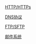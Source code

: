 [HTTP/HTTPs](%E5%BA%94%E7%94%A8%E5%B1%82%E5%8D%8F%E8%AE%AE+7feb9313-6a10-4ffb-bb6b-e81ea301c01a/HTTP+HTTPs%20e801b860-5456-407a-bcf2-386a1ba61470.md)

[DNS协议](%E5%BA%94%E7%94%A8%E5%B1%82%E5%8D%8F%E8%AE%AE+7feb9313-6a10-4ffb-bb6b-e81ea301c01a/DNS%E5%8D%8F%E8%AE%AE%20f086c9e5-8442-4b10-aa59-2ced8ff432ff.md)

[FTP/SFTP](%E5%BA%94%E7%94%A8%E5%B1%82%E5%8D%8F%E8%AE%AE+7feb9313-6a10-4ffb-bb6b-e81ea301c01a/FTP+SFTP%2072f8a68a-ea30-4fb9-9626-c2d31499800a.md)

[邮件系统](%E5%BA%94%E7%94%A8%E5%B1%82%E5%8D%8F%E8%AE%AE+7feb9313-6a10-4ffb-bb6b-e81ea301c01a/%E9%82%AE%E4%BB%B6%E7%B3%BB%E7%BB%9F%20038df34e-2ae9-4f99-9083-c83902976654.md)

